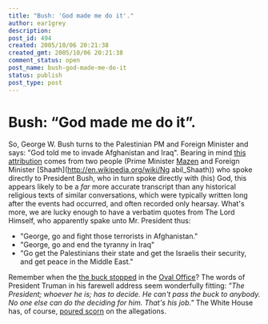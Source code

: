 ```yaml
---
title: "Bush: 'God made me do it'."
author: ear1grey
description:
post_id: 494
created: 2005/10/06 20:21:38
created_gmt: 2005/10/06 20:21:38
comment_status: open
post_name: bush-god-made-me-do-it
status: publish
post_type: post
---
```


# Bush: “God made me do it”.

So, George W. Bush turns to the Palestinian PM and Foreign Minister and says: "God told me to invade Afghanistan and Iraq". Bearing in mind [this attribution](http://www.bbc.co.uk/pressoffice/pressreleases/stories/2005/10_october/06/bush.shtml) comes from two people (Prime Minister [Mazen](http://en.wikipedia.org/wiki/Mahmoud_Abbas) and Foreign Minister [Shaath](http://en.wikipedia.org/wiki/Ng abil_Shaath)) who spoke directly to President Bush, who in turn spoke directly with (his) God, this appears likely to be a _far_ more accurate transcript than any historical religious texts of similar conversations, which were typically written long after the events had occurred, and often recorded only hearsay. What's more, we are lucky enough to have a verbatim quotes from The Lord Himself, who apparently spake unto Mr. President thus:

*   "George, go and fight those terrorists in Afghanistan."
*   "George, go and end the tyranny in Iraq"
*   "Go get the Palestinians their state and get the Israelis their security, and get peace in the Middle East."

Remember when the [the buck stopped](http://www.trumanlibrary.org/buckstop.htm) in the [Oval Office](http://en.wikipedia.org/wiki/Oval_Office)? The words of President Truman in his farewell address seem wonderfully fitting: _"The President; whoever he is; has to decide. He can't pass the buck to anybody. No one else can do the deciding for him. That's his job."_ The White House has, of course, [poured scorn](http://news.bbc.co.uk/1/hi/world/americas/4317498.stm) on the allegations.
